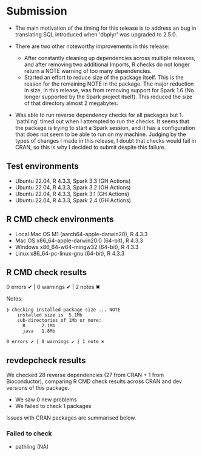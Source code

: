 # Submission

- The main motivation of the timing for this release is to address an bug in
translating SQL introduced when 'dbplyr' was upgraded to 2.5.0.

- There are two other noteworthy improvements in this release:
  - After constantly cleaning up dependencies across multiple releases, and after
  removing two additional Imports, R checks do not longer return a NOTE warning
  of too many dependencies.
  - Started an effort to reduce size of the package itself. This is the reason
  for the remaining NOTE in the package. The major reduction in size, in this 
  release, was from removing support for Spark 1.6 (No longer supported by the
  Spark project itself). This reduced the size of that directory almost 2
  megabytes.

- Was able to run reverse dependency checks for all packages but 1. 'pathling' 
timed out when I attempted to run the checks. It seems that the package is trying
to start a Spark session, and it has a configuration that does not seem to 
be able to run on my machine. Judging by the types of changes I made in this release,
I doubt that checks would fail in CRAN, so this is why I decided to submit
despite this failure. 

## Test environments

- Ubuntu 22.04, R 4.3.3, Spark 3.3 (GH Actions)
- Ubuntu 22.04, R 4.3.3, Spark 3.2 (GH Actions)
- Ubuntu 22.04, R 4.3.3, Spark 3.1 (GH Actions)
- Ubuntu 22.04, R 4.3.3, Spark 2.4 (GH Actions)

## R CMD check environments

- Local Mac OS M1 (aarch64-apple-darwin20), R 4.3.3
- Mac OS x86_64-apple-darwin20.0 (64-bit), R 4.3.3
- Windows  x86_64-w64-mingw32 (64-bit), R 4.3.3
- Linux x86_64-pc-linux-gnu (64-bit), R 4.3.3


## R CMD check results

0 errors ✔ | 0 warnings ✔ | 2 notes ✖

Notes:

```
❯ checking installed package size ... NOTE
    installed size is  5.1Mb
    sub-directories of 1Mb or more:
      R      2.1Mb
      java   1.8Mb

0 errors ✔ | 0 warnings ✔ | 1 note ✖
```

## revdepcheck results

We checked 28 reverse dependencies (27 from CRAN + 1 from Bioconductor), 
comparing R CMD check results across CRAN and dev versions of this package.

 * We saw 0 new problems
 * We failed to check 1 packages

Issues with CRAN packages are summarised below.

### Failed to check

* pathling (NA)


